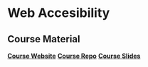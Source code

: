 # Web Accesibility

## Course Material

[**Course Website**](https://learn-a11y-v2.netlify.app/)
[**Course Repo**](https://github.com/jkup/learn-a11y/)
[**Course Slides**](https://static.frontendmasters.com/assets/courses/2025-03-21-accessibility-v3/accessibility-v3-slides.pdf)
